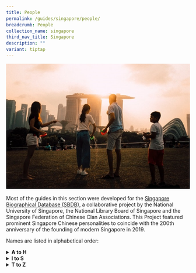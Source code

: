 ```yaml
---
title: People
permalink: /guides/singapore/people/
breadcrumb: People
collection_name: singapore
third_nav_title: Singapore
description: ""
variant: tiptap
---
```

<div class="isomer-image-wrapper">
<img style="width:800px;" height="auto" width="100%" alt="people banner" src="/images/category/people.jpg">
</div>
<p>Most of the guides in this section were developed for the <a href="http://sbdb.nus.edu.sg/" rel="noopener noreferrer nofollow" target="_blank">Singapore Biographical Database (SBDB)</a>,
a collaborative project by the National University of Singapore, the National
Library Board of Singapore and the Singapore Federation of Chinese Clan
Associations. This Project featured prominent Singapore Chinese personalities
to coincide with the 200th anniversary of the founding of modern Singapore
in 2019.</p>
<p>Names are listed in alphabetical order:</p>
<div data-type="detailGroup" class="isomer-accordion isomer-accordion-white">
<details class="isomer-details">
<summary><strong>A to H</strong>
</summary>
<div data-type="detailsContent" class="isomer-details-content">
<table style="minWidth: 50px">
<colgroup>
<col>
<col>
</colgroup>
<tbody>
<tr>
<td rowspan="1" colspan="1">
<p><strong><a href="/guides/singapore/people/aw-boon-haw" rel="noopener noreferrer nofollow" target="_blank">Aw Boon Haw / 胡文虎</a></strong>
</p>
</td>
<td rowspan="1" colspan="1">
<p><strong><a href="/guides/singapore/people/cheang-hong-lim/" rel="noopener noreferrer nofollow" target="_blank">Cheang Hong Lim 章芳琳</a></strong>
</p>
</td>
</tr>
<tr>
<td rowspan="1" colspan="1">
<p><strong><a href="/guides/singapore/people/chen-jen-hao/" rel="noopener noreferrer nofollow" target="_blank">Chen Jen Hao / 陈人浩</a></strong>
</p>
</td>
<td rowspan="1" colspan="1">
<p><strong><a href="/guides/singapore/people/chew-joo-chiat/" rel="noopener noreferrer nofollow" target="_blank">Chew Joo Chiat / 周如切</a></strong>
</p>
</td>
</tr>
<tr>
<td rowspan="1" colspan="1">
<p><strong><a href="/guides/singapore/people/chia-ann-siang" rel="noopener noreferrer nofollow" target="_blank">Chia Ann Siang / 谢安祥</a></strong>
</p>
</td>
<td rowspan="1" colspan="1">
<p><strong><a href="/guides/singapore/people/chou-sing-chu/" rel="noopener noreferrer nofollow" target="_blank">Chou Sing Chu / 周星衢</a></strong>
</p>
</td>
</tr>
<tr>
<td rowspan="1" colspan="1">
<p><strong><a href="/guides/singapore/people/chua-ek-kay" rel="noopener noreferrer nofollow" target="_blank">Chua Ek Kay</a></strong>
</p>
</td>
<td rowspan="1" colspan="1">
<p><strong><a href="/guides/singapore/people/chua-mia-tee/" rel="noopener noreferrer nofollow" target="_blank">Chua Mia Tee / 庄竹林</a></strong>
</p>
</td>
</tr>
<tr>
<td rowspan="1" colspan="1">
<p><strong><a href="/guides/singapore/people/chuang-chu-lin/" rel="noopener noreferrer nofollow" target="_blank">Chuang Chu Lin / 庄竹林</a></strong>
</p>
</td>
<td rowspan="1" colspan="1">
<p><strong><a href="/guides/singapore/people/goh-siew-tin" rel="noopener noreferrer nofollow" target="_blank">Goh Siew Tin / 吴寿珍</a></strong>
</p>
</td>
</tr>
<tr>
<td rowspan="1" colspan="1">
<p><strong><a href="/guides/singapore/people/georgette-chen" rel="noopener noreferrer nofollow" target="_blank">Georgette Chen</a></strong>
</p>
</td>
<td rowspan="1" colspan="1">
<p><strong><a href="/guides/singapore/people/han-wai-toon" rel="noopener noreferrer nofollow" target="_blank">Han Wai Toon / 韩槐准</a></strong>
</p>
</td>
</tr>
<tr>
<td rowspan="1" colspan="1">
<p><strong><a href="/guides/singapore/people/huang-man-shi" rel="noopener noreferrer nofollow" target="_blank">Huang Man Shi / 黄曼士</a></strong>
</p>
</td>
<td rowspan="1" colspan="1">
<p></p>
</td>
</tr>
</tbody>
</table>
<p></p>
</div>
</details>
<details class="isomer-details">
<summary><strong>I to S</strong>
</summary>
<div data-type="detailsContent" class="isomer-details-content">
<table style="minWidth: 50px">
<colgroup>
<col>
<col>
</colgroup>
<tbody>
<tr>
<td rowspan="1" colspan="1">
<p><strong><a href="/guides/singapore/people/joanna-wong/" rel="noopener noreferrer nofollow" target="_blank">Joanna Wong</a></strong>
</p>
</td>
<td rowspan="1" colspan="1">
<p><strong><a href="/guides/singapore/people/koh-soh-goh/" rel="noopener noreferrer nofollow" target="_blank">Koh Soh Goh / 许甦吾</a></strong>
</p>
</td>
</tr>
<tr>
<td rowspan="1" colspan="1">
<p><strong><a href="/guides/singapore/people/law-wai-lun" rel="noopener noreferrer nofollow" target="_blank">Law Wai Lun / 罗伟伦</a></strong>
</p>
</td>
<td rowspan="1" colspan="1">
<p><strong><a href="/guides/singapore/people/lee-choon-seng" rel="noopener noreferrer nofollow" target="_blank">Lee Choon Seng / 李俊承</a></strong>
</p>
</td>
</tr>
<tr>
<td rowspan="1" colspan="1">
<p><strong><a href="/guides/singapore/people/lee-dai-sor" rel="noopener noreferrer nofollow" target="_blank">Lee Dai Sor / 李大傻</a></strong>
</p>
</td>
<td rowspan="1" colspan="1">
<p><strong><a href="/guides/singapore/people/lee-kuan-yew" rel="noopener noreferrer nofollow" target="_blank">Lee Kuan Yew</a></strong>
</p>
</td>
</tr>
<tr>
<td rowspan="1" colspan="1">
<p><strong><a href="/guides/singapore/people/lee-siow-mong/" rel="noopener noreferrer nofollow" target="_blank">Lee Siow Mong / 李绍茂</a></strong>
</p>
</td>
<td rowspan="1" colspan="1">
<p><strong><a href="/guides/singapore/people/leong-yoon-pin/" rel="noopener noreferrer nofollow" target="_blank">Leong Yoon Pin</a></strong>
</p>
</td>
</tr>
<tr>
<td rowspan="1" colspan="1">
<p><strong><a href="/guides/singapore/people/lew-poo-chan/" rel="noopener noreferrer nofollow" target="_blank">Lew Poo Chan</a></strong>
</p>
</td>
<td rowspan="1" colspan="1">
<p><strong><a href="/guides/singapore/people/lien-shih-sheng/" rel="noopener noreferrer nofollow" target="_blank">Lien Shih Sheng / 连士升</a></strong>
</p>
</td>
</tr>
<tr>
<td rowspan="1" colspan="1">
<p><strong><a href="/guides/singapore/people/lien-ying-chow/" rel="noopener noreferrer nofollow" target="_blank">Lien Ying Chow / 连瀛洲</a></strong>
</p>
</td>
<td rowspan="1" colspan="1">
<p><strong><a href="/guides/singapore/people/lim-fei-shen" rel="noopener noreferrer nofollow" target="_blank">Lim Fei Shen</a></strong>
</p>
</td>
</tr>
<tr>
<td rowspan="1" colspan="1">
<p><strong><a href="/guides/singapore/people/lim-loh" rel="noopener noreferrer nofollow" target="_blank">Lim Loh / 林路</a></strong>
</p>
</td>
<td rowspan="1" colspan="1">
<p><strong><a href="/guides/singapore/people/lim-tze-peng" rel="noopener noreferrer nofollow" target="_blank">Lim Tze Peng</a></strong>
</p>
</td>
</tr>
<tr>
<td rowspan="1" colspan="1">
<p><strong><a href="/guides/singapore/people/lin-hengnan" rel="noopener noreferrer nofollow" target="_blank">Lin Hengnan / 林衡南</a></strong>
</p>
</td>
<td rowspan="1" colspan="1">
<p><strong><a href="/guides/singapore/people/low-ing-sing" rel="noopener noreferrer nofollow" target="_blank">Low Ing Sing / 刘仁心</a></strong>
</p>
</td>
</tr>
<tr>
<td rowspan="1" colspan="1">
<p><strong><a href="/guides/singapore/people/neo-tiew" rel="noopener noreferrer nofollow" target="_blank">Neo Tiew / 梁宙</a></strong>
</p>
</td>
<td rowspan="1" colspan="1">
<p><strong><a href="/guides/singapore/people/pan-shou" rel="noopener noreferrer nofollow" target="_blank">Pan Shou / 潘受</a></strong>
</p>
</td>
</tr>
<tr>
<td rowspan="1" colspan="1">
<p><strong><a href="/guides/singapore/people/sarkasi-said" rel="noopener noreferrer nofollow" target="_blank">Sarkasi Said</a></strong>
</p>
</td>
<td rowspan="1" colspan="1">
<p><strong><a href="/guides/singapore/people/seah-song-seah" rel="noopener noreferrer nofollow" target="_blank">Seah Song Seah / 佘松城</a></strong>
</p>
</td>
</tr>
<tr>
<td rowspan="1" colspan="1">
<p><strong><a href="/guides/singapore/people/see-ewe-lay" rel="noopener noreferrer nofollow" target="_blank">See Ewe Lay / 薛有礼</a></strong>
</p>
</td>
<td rowspan="1" colspan="1">
<p><strong><a href="/guides/singapore/people/see-hiang-to" rel="noopener noreferrer nofollow" target="_blank">See Hiang To / 施香沱</a></strong>
</p>
</td>
</tr>
<tr>
<td rowspan="1" colspan="1">
<p><strong><a href="/guides/singapore/people/see-hoot-kee" rel="noopener noreferrer nofollow" target="_blank">See Hoot Kee / 薛佛记</a></strong>
</p>
</td>
<td rowspan="1" colspan="1">
<p><strong><a href="/guides/singapore/people/seow-poh-leng" rel="noopener noreferrer nofollow" target="_blank">Seow Poh Leng / 萧保龄</a></strong>
</p>
</td>
</tr>
</tbody>
</table>
<p></p>
</div>
</details>
<details class="isomer-details">
<summary><strong>T to Z</strong>
</summary>
<div data-type="detailsContent" class="isomer-details-content">
<table style="minWidth: 50px">
<colgroup>
<col>
<col>
</colgroup>
<tbody>
<tr>
<td rowspan="1" colspan="1">
<p><strong><a href="/guides/singapore/people/tan-boo-liat/" rel="noopener noreferrer nofollow" target="_blank">Tan Boo Liat / 陈武烈</a></strong>
</p>
</td>
<td rowspan="1" colspan="1">
<p><strong><a href="/guides/singapore/people/tan-chay-yan" rel="noopener noreferrer nofollow" target="_blank">Tan Chay Yan / 陈齐贤</a></strong>
</p>
</td>
</tr>
<tr>
<td rowspan="1" colspan="1">
<p><strong><a href="/guides/singapore/people/tan-chor-lam" rel="noopener noreferrer nofollow" target="_blank">Tan Chor Lam / 陈楚楠</a></strong>
</p>
</td>
<td rowspan="1" colspan="1">
<p><strong><a href="/guides/singapore/people/tan-kheam-hock/" rel="noopener noreferrer nofollow" target="_blank">Tan Kheam Hock / 陈谦福</a></strong>
</p>
</td>
</tr>
<tr>
<td rowspan="1" colspan="1">
<p><strong><a href="/guides/singapore/people/tan-kim-ching/" rel="noopener noreferrer nofollow" target="_blank">Tan Kim Ching / 陈金钟</a></strong>
</p>
</td>
<td rowspan="1" colspan="1">
<p><strong><a href="/guides/singapore/people/tan-siak-kew/" rel="noopener noreferrer nofollow" target="_blank">Tan Siak Kew / 陈锡九</a></strong>
</p>
</td>
</tr>
<tr>
<td rowspan="1" colspan="1">
<p><strong><a href="/guides/singapore/people/tan-yeok-seong" rel="noopener noreferrer nofollow" target="_blank">Tan Yeok Seong / 陈育崧</a></strong>
</p>
</td>
<td rowspan="1" colspan="1">
<p><strong><a href="/guides/singapore/people/tay-koh-yat" rel="noopener noreferrer nofollow" target="_blank">Tay Koh Yat / 郑古悦</a></strong>
</p>
</td>
</tr>
<tr>
<td rowspan="1" colspan="1">
<p><strong><a href="/guides/singapore/people/tchang-ju-chi" rel="noopener noreferrer nofollow" target="_blank">Tchang Ju Chi / 张汝器</a></strong>
</p>
</td>
<td rowspan="1" colspan="1">
<p><strong><a href="/guides/singapore/people/teng-mah-seng" rel="noopener noreferrer nofollow" target="_blank">Teng Mah Seng / 丁马成</a></strong>
</p>
</td>
</tr>
<tr>
<td rowspan="1" colspan="1">
<p><strong><a href="/guides/singapore/people/teo-eng-hock" rel="noopener noreferrer nofollow" target="_blank">Teo Eng Hock / 张永福</a></strong>
</p>
</td>
<td rowspan="1" colspan="1">
<p><strong><a href="/guides/singapore/people/tso-ping-lung" rel="noopener noreferrer nofollow" target="_blank">Tso Ping Lung / 左秉隆</a></strong>
</p>
</td>
</tr>
<tr>
<td rowspan="1" colspan="1">
<p><strong><a href="/guides/singapore/people/wee-bin" rel="noopener noreferrer nofollow" target="_blank">Wee Bin / 黄敏</a></strong>
</p>
</td>
<td rowspan="1" colspan="1">
<p><strong><a href="/guides/singapore/people/wong-lin-ken" rel="noopener noreferrer nofollow" target="_blank">Wong Lin Ken / 黄麟根</a></strong>
</p>
</td>
</tr>
<tr>
<td rowspan="1" colspan="1">
<p><strong><a href="/guides/singapore/people/wong-nai-siong" rel="noopener noreferrer nofollow" target="_blank">Wong Nai Siong / 黄乃裳</a></strong>
</p>
</td>
<td rowspan="1" colspan="1">
<p><strong><a href="/guides/singapore/people/wong-yoon-wah" rel="noopener noreferrer nofollow" target="_blank">Wong Yoon Wah</a></strong>
</p>
</td>
</tr>
<tr>
<td rowspan="1" colspan="1">
<p><strong><a href="/guides/singapore/people/wu-lien-teh" rel="noopener noreferrer nofollow" target="_blank">Wu Lien Teh / 伍连徳</a></strong>
</p>
</td>
<td rowspan="1" colspan="1">
<p><strong><a href="/guides/singapore/people/yeh-chih-yun" rel="noopener noreferrer nofollow" target="_blank">Yeh Chih Yun / 叶季允</a></strong>
</p>
</td>
</tr>
<tr>
<td rowspan="1" colspan="1">
<p><strong><a href="/guides/singapore/people/yin-suat-chuan" rel="noopener noreferrer nofollow" target="_blank">Yin Suat Chuan / 殷雪村</a></strong>
</p>
</td>
<td rowspan="1" colspan="1">
<p><strong><a href="/guides/singapore/people/zhang-liqian" rel="noopener noreferrer nofollow" target="_blank">Zhang Liqian / 张礼千</a></strong>
</p>
</td>
</tr>
</tbody>
</table>
<p></p>
</div>
</details>
</div>
<p></p>